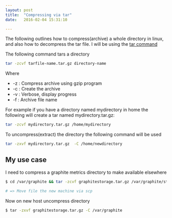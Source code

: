 ```yaml
---
layout: post
title:  "Compressing via tar"
date:   2016-02-04 15:31:10

---
```

The following outlines how to compress(archive) a whole directory in linux, and also how to decompress the tar file.
I will be using the [tar command]

The following command tars a directory

```bash
tar -zcvf tarfile-name.tar.gz directory-name

```

Where

* -z : Compress archive using gzip program
* -c : Create the archive
* -v : Verbose, display progress
* -f : Archive file name

For example if you have a directory named mydirectory in home the following will create a tar named mydirectory.tar.gz:

```bash
tar -zcvf mydirectory.tar.gz /home/mydirectory

```

To uncompress(extract) the directory the following command will be used

```bash
tar -zxvf mydirectory.tar.gz  -C /home/newdirectory

```



## My use case
I need to compress a graphite metrics directory to make available elsewhere

```bash
$ cd /var/graphite && tar -zcvf graphitestorage.tar.gz /var/graphite/storage

# => Move file the new machine via scp

```

Now on new host uncompress directory

```bash
$ tar -zxvf graphitestorage.tar.gz -C /var/graphite

```




[tar command]:      http://linuxcommand.org/man_pages/tar1.html